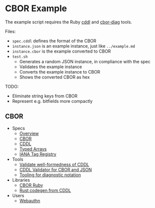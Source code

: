# CBOR Example

The example script requires the Ruby [cddl](https://rubygems.org/gems/cddl)
and [cbor-diag](https://rubygems.org/gems/cbor-diag) tools.

Files:

- `spec.cddl` defines the format of the CBOR
- `instance.json` is an example instance, just like `../example.md`
- `instance.cbor` is the example converted to CBOR
- `test.sh`
  - Generates a random JSON instance, in compliance with the spec
  - Validates the example instance
  - Converts the example instance to CBOR
  - Shows the converted CBOR as hex

TODO:

- Eliminate string keys from CBOR
- Represent e.g. bitfields more compactly

## CBOR
- Specs
  - [Overview](http://cbor.io/)
  - [CBOR](https://tools.ietf.org/html/rfc7049)
  - [CDDL](https://tools.ietf.org/html/rfc8610)
  - [Typed Arrays](https://cbor-wg.github.io/array-tags/draft-ietf-cbor-array-tags.html)
  - [IANA Tag Registry](https://www.iana.org/assignments/cbor-tags/cbor-tags.xhtml)
- Tools
  - [Validate well-formedness of CDDL](https://cddl.anweiss.tech/)
  - [CDDL Validator for CBOR and JSON](https://github.com/anweiss/cddl)
  - [Tooling for diagnostic notation](https://github.com/cabo/cbor-diag)
- Libraries
  - [CBOR Ruby](https://github.com/cabo/cbor-ruby)
  - [Rust codegen from CDDL](https://github.com/Emurgo/cddl-codegen)
- Users
  - [Webauthn](https://www.w3.org/TR/webauthn/)
